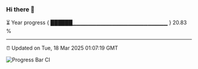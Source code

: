 ### Hi there 👋

⏳ Year progress { ██████▁▁▁▁▁▁▁▁▁▁▁▁▁▁▁▁▁▁▁▁▁▁▁▁ } 20.83 %

---

⏰ Updated on Tue, 18 Mar 2025 01:07:19 GMT

![Progress Bar CI](https://github.com/liununu/liununu/workflows/Progress%20Bar%20CI/badge.svg)

